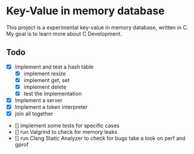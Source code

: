 # Key-Value in memory database

This project is a experimental key-value in memory database, written in C.
My goal is to learn more about C Development.

## Todo

- [x] Implement and test a hash table
  - [x] implement resize
  - [x] implement get, set
  - [x] implement delete
  - [x] test the implementation
- [x] Implement a server
- [x] Implement a token interpreter
- [x] join all together
- [] implement some tests for specific cases
- [] run Valgrind to check for memory leaks
- [] run Clang Static Analyzer to check for bugs take a look on perf and gprof
